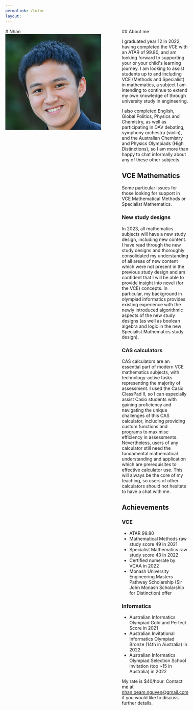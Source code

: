 ```yaml
---
permalink: /tutor
layout:
---
```


<head>
  <title>Nhan's tutoring services</title>
  <link rel="stylesheet" type="text/css" href="/assets/main.css">
  <style>
    h1 {
      font-size: 110px;
      margin-top: 16px;
      margin-bottom: 16px;
    }

    h2 {
      font-family: 'Computer Modern', 'Times New Roman', 'Times', 'Serif';
    }
  </style>
</head>

<div style="display:grid;gap:5px 15px;grid-template-columns:350px auto">
  <div markdown=1>
# Nhan
<img src="/files/Nhan head.jpg" style="width:300px;">
  </div>

  <div markdown=1>
## About me

I graduated year 12 in 2022, having completed the VCE with an ATAR of 99.80, and am looking forward to supporting your or your child's learning journey. I am looking to assist students up to and including VCE (Methods and Specialist) in mathematics, a subject I am intending to continue to extend my own knowledge of through university study in engineering.

I also completed English, Global Politics, Physics and Chemistry, as well as participating in DAV debating, symphony orchestra (violin), and the Australian Chemistry and Physics Olympiads (High Distinctions), so I am more than happy to chat informally about any of these other subjects.

## VCE Mathematics

Some particular issues for those looking for support in VCE Mathematical Methods or Specialist Mathematics.

### New study designs

In 2023, all mathematics subjects will have a new study design, including new content. I have read through the new study designs and thoroughly consolidated my understanding of all areas of new content which were not present in the previous study design and am confident that I will be able to provide insight into novel (for the VCE) concepts. In particular, my background in olympiad informatics provides existing experience with the newly introduced algorithmic aspects of the new study designs (as well as boolean algebra and logic in the new Specialist Mathematics study design).

### CAS calculators

CAS calculators are an essential part of modern VCE mathematics subjects, with technology-active tasks representing the majority of assessment. I used the Casio ClassPad II, so I can especially assist Casio students with gaining proficiency and navigating the unique challenges of this CAS calculator, including providing custom functions and programs to maximise efficiency in assessments. Nevertheless, users of any calculator still need the fundamental mathematical understanding and application which are prerequisites to effective calculator use. This will always be the core of my teaching, so users of other calculators should not hesitate to have a chat with me.

## Achievements

### VCE

- ATAR 99.80
- Mathematical Methods raw study score 49 in 2021
- Specialist Mathematics raw study score 43 in 2022
- Certified numerate by VCAA in 2022
- Monash University Engineering Masters Pathway Scholarship (Sir John Monash Scholarship for Distinction) offer

### Informatics

- Australian Informatics Olympiad Gold and Perfect Score in 2021
- Australian Invitational Informatics Olympiad Bronze (14th in Australia) in 2022
- Australian Informatics Olympiad Selection School invitation (top ~15 in Australia) in 2022

My rate is $40/hour. Contact me at [nhan.beam.nguyen@gmail.com](mailto:nhan.beam.nguyen@gmail.com) if you would like to discuss further details.
  </div>
</div>
